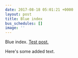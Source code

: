 ```yaml
---
date: 2017-08-18 05:01:21 +0000
layout: post
title: Blue index
bus_schedules: []
image: ''
---
```



Blue index.
[Test post.](test-blue-post)

Here's some added text.